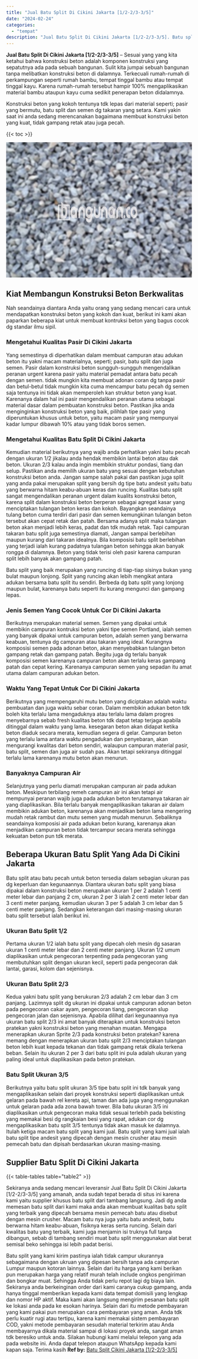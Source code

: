 ```yaml
---
title: "Jual Batu Split Di Cikini Jakarta [1/2-2/3-3/5]"
date: "2024-02-24"
categories: 
  - "tempat"
description: "Jual Batu Split Di Cikini Jakarta [1/2-2/3-3/5]. Batu split yang kami kirim pastinya ialah tidak campur ukurannya sebagaimana dengan ukruan yang dipesan bers..."
---
```


**Jual Batu Split Di Cikini Jakarta \[1/2-2/3-3/5\]** – Sesuai yang yang kita ketahui bahwa konstruksi beton adalah komponen konstruksi yang sepatutnya ada pada sebuah bangunan. Sulit kita jumpai sebuah bangunan tanpa melibatkan konstruksi beton di dalamnya. Terkecuali rumah-rumah di perkampungan seperti rumah bambu, tempat tinggal bambu atau tempat tinggal kayu. Karena rumah-rumah tersebut hampir 100% mengaplikasikan material bambu ataupun kayu cuma sedikit penerapan beton didalamnya.

Konstruksi beton yang kokoh tentunya tdk lepas dari material seperti; pasir yang bermutu, batu split dan semen dg takaran yang setara. Kami yakin saat ini anda sedang merencanakan bagaimana membuat konstruksi beton yang kuat, tidak gampang retak atau juga pecah.

{{< toc >}}

![Jual Batu Split Di Cikini Jakarta [1/2-2/3-3/5]](/images/jual-batu-split-06.png)

## Kiat Membangun Konstruksi Beton Berkwalitas

Nah seandainya diantara Anda yaitu orang yang sedang mencari cara untuk mendapatkan konstruksi beton yang kokoh dan kuat, berikut ini kami akan paparkan beberapa kiat untuk membuat kontruksi beton yang bagus cocok dg standar ilmu sipil.

### Mengetahui Kualitas Pasir Di Cikini Jakarta

Yang semestinya di diperhatikan dalam membuat campuran atau adukan beton itu yakni macam materialnya, seperti; pasir, batu split dan juga semen. Pasir dalam konstruksi beton sungguh-sungguh mengendalikan peranan urgent karena pasir yaitu material pemadat antara batu pecah dengan semen. tidak mungkin kita membuat adonan coran dg tanpa pasir dan betul-betul tidak mungkin kita cuma mencampur batu pecah dg semen saja tentunya ini tidak akan memperoleh kan struktur beton yang kuat. Karenanya dalam hal ini pasir mengendalikan peranan utama sebagai material dasar dalam pembuatan konstruksi beton. Pastikan jika anda menginginkan konstruksi beton yang baik, pilihlah tipe pasir yang diperuntukan khusus untuk beton, yaitu macam pasir yang mempunyai kadar lumpur dibawah 10% atau yang tidak boros semen.

### Mengetahui Kualitas Batu Split Di Cikini Jakarta

Kemudian material berikutnya yang wajib anda perhatikan yakni batu pecah dengan ukuran 1/2 jikalau anda hendak membikin lantai beton atau dak beton. Ukuran 2/3 kalau anda ingin membikin struktur pondasi, tiang dan selup. Pastikan anda memilih ukuran batu yang sesuai dengan kebutuhan konstruksi beton anda. Jangan sampe salah pakai dan pastikan juga split yang anda pakai merupakan split yang bersih dg tipe batu andesit yaitu batu yang berwarna hitam keabu-abuan keras dan runcing. Kualitas batu split sangat mengendalikan peranan urgent dalam kualits konstruksi beton, karena split dalam konstruksi beton berperan sebagai agregat kasar yang menciptakan tulangan beton keras dan kokoh. Bayangkan seandainya tulang beton cuma terdiri dari pasir dan semen kemungkinan tulangan beton tersebut akan cepat retak dan patah. Bersama adanya split maka tulangan beton akan menjadi lebih keras, padat dan tdk mudah retak. Tapi campuran takaran batu split juga semestinya diamati, Jangan sampai berlebihan maupun kurang dari takaran idealnya. Bila komposisi batu split berlebihan yang terjadi ialah kurang padatnya tulangan beton sehingga akan banyak rongga di dalamnya. Beton yang tidak terisi oleh pasir karena campuran split lebih banyak akan gampang patah.

Batu split yang baik merupakan yang runcing di tiap-tiap sisinya bukan yang bulat maupun lonjong. Split yang runcing akan lebih mengikat antara adukan bersama batu split itu sendiri. Berbeda dg batu split yang lonjong maupun bulat, karenanya batu seperti itu kurang mengunci dan gampang lepas.

### Jenis Semen Yang Cocok Untuk Cor Di Cikini Jakarta

Berikutnya merupakan material semen. Semen yang dipakai untuk membikin campuran kontruksi beton yakni tipe semen Portland, ialah semen yang banyak dipakai untuk campuran beton, adalah semen yang berwarna keabuan, tentunya dg campuran atau takaran yang ideal. Kurangnya komposisi semen pada adonan beton, akan menyebabkan tulangan beton gampang retak dan gampang patah. Begitu juga dg terlalu banyak komposisi semen karenanya campuran beton akan terlalu keras gampang patah dan cepat kering. Karenanya campuran semen yang sepadan itu amat utama dalam campuran adukan beton.

### Waktu Yang Tepat Untuk Cor Di Cikini Jakarta

Berikutnya yang mempengaruhi mutu beton yang diciptakan adalah waktu pembuatan dan juga waktu sebar coran. Dalam membikin adukan beton tdk boleh kita terlalu lama mengaduknya atau terlalu lama dalam progres menyebarnya sebab fresh kualitas beton tdk dapat tetap terjaga apabila ditinggal dalam waktu yang lama. kesegaran beton akan didapat ketika beton diaduk secara merata, kemudian segera di gelar. Campuran beton yang terlalu lama antara waktu pengadukan dan penyebaran, akan mengurangi kwalitas dari beton sendiri, walaupun campuran material pasir, batu split, semen dan juga air sudah pas. Akan tetapi sekiranya ditinggal terlalu lama karenanya mutu beton akan menurun.

### Banyaknya Campuran Air

Selanjutnya yang perlu diamati merupakan campuran air pada adukan beton. Meskipun terbilang remeh campuran air ini akan tetapi air mempunyai peranan wajib juga pada adukan beton terutamanya takaran air yang diaplikasikan. Bila terlalu banyak mengaplikasikan takaran air dalam membikin adukan beton, karenanya akan menjadikan beton lama mengering mudah retak rambut dan mutu semen yang mudah menurun. Sebaliknya seandainya komposisi air pada adukan beton kurang, karenanya akan menjadikan campuran beton tidak tercampur secara merata sehingga kekuatan beton pun tdk merata.

## Beberapa Ukuran Batu Split Yang Ada Di Cikini Jakarta

Batu split atau batu pecah untuk beton tersedia dalam sebagian ukuran pas dg keperluan dan kegunaannya. Diantara ukuran batu split yang biasa dipakai dalam konstruksi beton merupakan ukuran 1 per 2 adalah 1 centi meter lebar dan panjang 2 cm, ukuran 2 per 3 ialah 2 centi meter lebar dan 3 centi meter panjang, kemudian ukuran 3 per 5 adalah 3 cm lebar dan 5 centi meter panjang. Sedangkan keterangan dari masing-masing ukuran batu split tersebut ialah berikut ini.

### Ukuran Batu Split 1/2

Pertama ukuran 1/2 ialah batu split yang dipecah oleh mesin dg sasaran ukuran 1 centi meter lebar dan 2 centi meter panjang. Ukuran 1/2 umum diaplikasikan untuk pengecoran terpenting pada pengecoran yang membutuhkan split dengan ukuran kecil, seperti pada pengecoran dak lantai, garasi, kolom dan sejenisnya.

### Ukuran Batu Split 2/3

Kedua yakni batu split yang berukuran 2/3 adalah 2 cm lebar dan 3 cm panjang. Lazimnya split dg ukuran ini dipakai untuk campuran adonan beton pada pengecoran cakar ayam, pengecoran tiang, pengecoran slup pengecoran jalan dan sejenisnya. Apabila dilihat dari kegunaannya nya ukuran batu split 2/3 ini amat banyak diterapkan untuk konstruksi beton pratekan yakni konstruksi beton yang menahan muatan. Mengapa menerapkan ukuran Sprite 2/3 pada konstruksi beton pratekan? karena memang dengan menerapkan ukuran batu split 2/3 menciptakan tulangan beton lebih kuat kepada tekanan dan tidak gampang retak dikala terkena beban. Selain itu ukuran 2 per 3 dari batu split ini pula adalah ukuran yang paling ideal untuk diaplikasikan pada beton pratekan.

### Batu Split Ukuran 3/5

Berikutnya yaitu batu split ukuran 3/5 tipe batu split ini tdk banyak yang mengaplikasikan selain dari proyek konstruksi seperti diaplikasikan untuk gelaran pada bawah rel kereta api, taman dan ada juga yang menggunakan untuk gelaran pada ada zona bawah tower. Bila batu ukuran 3/5 ini diaplikasikan untuk pengecoran maka tidak sesuai terlebih pada bekisting yang memakai besi dg rangkaian besi yang rapat, adukan cor dg mengaplikasikan batu split 3/5 tentunya tidak akan masuk ke dalamnya. Itulah ketiga macam batu split yang kami jual. Batu split yang kami jual ialah batu split tipe andesit yang dipecah dengan mesin crusher atau mesin pemecah batu dan dipisah berdasarkan ukuran masing-masing.

## Supplier Batu Split Di Cikini Jakarta

{{< table-tables table="table2" >}}

Sekiranya anda sedang mencari leveransir Jual Batu Split Di Cikini Jakarta \[1/2-2/3-3/5\] yang amanah, anda sudah tepat berada di situs ini karena kami yaitu supplier khusus batu split dari tambang langsung. Jadi dg anda memesan batu split dari kami maka anda akan membuat kualitas batu split yang terbaik yang dipecah bersama mesin pemecah batu atau disebut dengan mesin crusher. Macam batu nya juga yaitu batu andesit, batu berwarna hitam keabu-abuan, fisiknya keras serta runcing. Selain dari kwalitas batu yang terbaik, kami juga menjamin isi truknya full tanpa dibangun, sebab di tambang sendiri muat batu split menggunakan alat berat semisal beko sehingga isi lebih padat berisi.

Batu split yang kami kirim pastinya ialah tidak campur ukurannya sebagaimana dengan ukruan yang dipesan bersih tanpa ada campuran Lumpur maupun kotoran lainnya. Selain dari itu harga yang kami berikan pun merupakan harga yang relatif murah telah include ongkos pengiriman dan bongkar muat. Sehingga Anda tidak perlu repot lagi dg biaya lain. Sekiranya anda berkeinginan order dari kami caranya cukup gampang, anda hanya tinggal memberikan kepada kami data tempat domisili yang lengkap dan nomor HP aktif. Maka kami akan langsung mengirim pesanan batu split ke lokasi anda pada ke esokan harinya. Selain dari itu metode pembayaran yang kami pakai pun merupakan cara pembayaran yang aman. Anda tdk perlu kuatir rugi atau tertipu, karena kami memakai sistem pembayaran COD, yakni metode pembayaran sesudah material terkirim atau Anda membayarnya dikala material sampai di lokasi proyek anda, sangat aman tdk beresiko untuk anda. Silakan hubungi kami melalui telepon yang ada pada website ini. Anda dapat telepon ataupun WhatsApp kepada kami kapan saja. Terima kasih
**Ref by:** [Batu Split Cikini Jakarta [1/2-2/3-3/5]](https://id.wikipedia.org/wiki/Batu)
